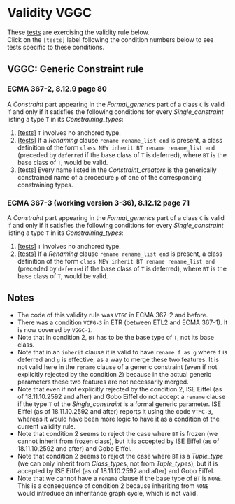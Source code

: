# Validity VGGC

These [tests](.) are exercising the validity rule below.</br>
Click on the `[tests]` label following the condition numbers below to see tests specific to these conditions.

## VGGC: Generic Constraint rule

### ECMA 367-2, 8.12.9 page 80

A *Constraint* part appearing in the *Formal\_generics* part of a class `C` is valid if and only if it satisfies the following conditions for every *Single\_constraint* listing a type `T` in its *Constraining\_types*:

1. [\[tests\]](../vggc1) `T` involves no anchored type.
2. [\[tests\]](../vggc2) If a *Renaming* clause `rename rename_list end` is present, a class definition of the form `class NEW inherit BT rename rename_list end` (preceded by `deferred` if the base class of `T` is deferred), where `BT` is the base class of `T`, would be valid.
3. \[tests\] Every name listed in the *Constraint\_creators* is the generically constrained name of a procedure `p` of one of the corresponding constraining types.

### ECMA 367-3 (working version 3-36), 8.12.12 page 71

A *Constraint* part appearing in the *Formal\_generics* part of a class `C` is valid if and only if it satisfies
the following conditions for every *Single\_constraint* listing a type `T` in its *Constraining\_types*:

1. [\[tests\]](../vggc1) `T` involves no anchored type.
2. [\[tests\]](../vggc2) If a *Renaming* clause `rename rename_list end` is present, a class definition of the form `class NEW inherit BT rename rename_list end` (preceded by `deferred` if the base class of `T` is deferred), where `BT` is the base class of `T`, would be valid.

## Notes

* The code of this validity rule was `VTGC` in ECMA 367-2 and before.
* There was a condition `VCFG-3` in ETR (between ETL2 and ECMA 367-1). It is now covered by `VGGC-1`.
* Note that in condition 2, `BT` has to be the base type of `T`, not its base class.
* Note that in an `inherit` clause it is valid to have `rename f as g` where `f` is deferred and `g` is effective, as a way to merge these two features. It is not valid here in the `rename` clause of a generic constraint (even if not explicitly rejected by the condition 2) because in the actual generic parameters these two features are not necessarily merged.
* Note that even if not explicitly rejected by the condition 2, ISE Eiffel (as of 18.11.10.2592 and after) and Gobo Eiffel do not accept a `rename` clause if the type `T` of the *Single\_constraint* is a formal generic parameter. ISE Eiffel (as of 18.11.10.2592 and after) reports it using the code `VTMC-3`, whereas it would have been more logic to have it as a condition of the current validity rule.
* Note that condition 2 seems to reject the case where `BT` is frozen (we cannot inherit from frozen class), but it is accepted by ISE Eiffel (as of 18.11.10.2592 and after) and Gobo Eiffel.
* Note that condition 2 seems to reject the case where `BT` is a *Tuple\_type* (we can only inherit from *Class\_type*s, not from *Tuple\_type*s), but it is accepted by ISE Eiffel (as of 18.11.10.2592 and after) and Gobo Eiffel.
* Note that we cannot have a `rename` clause if the base type of `BT` is `NONE`. This is a consequence of condition 2 because inheriting from `NONE` would introduce an inheritance graph cycle, which is not valid.

